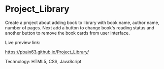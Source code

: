 # Project_Library
Create a project about adding book to library with book name, author name, number of pages. Next add a button to change book's reading status and another button to remove the book cards from user interface.



Live preview link:

https://pbain63.github.io/Project_Library/



Technology: HTML5, CSS, JavaScript
